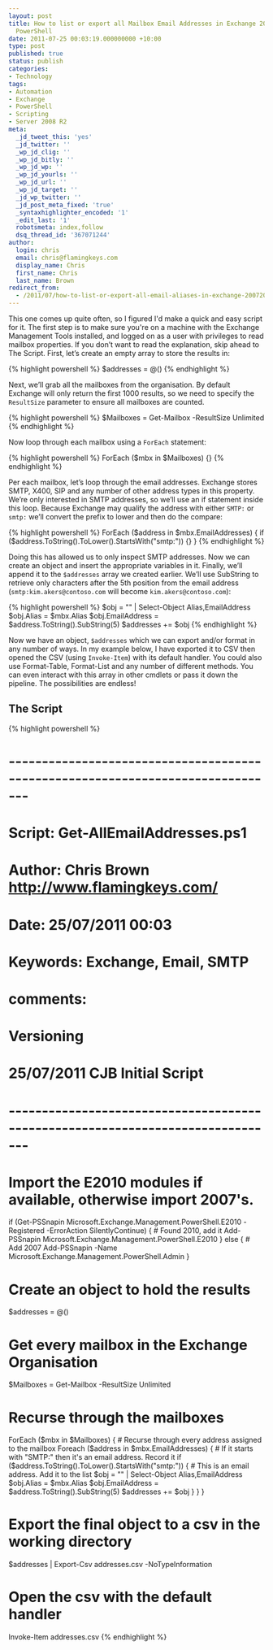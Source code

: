 ```yaml
---
layout: post
title: How to list or export all Mailbox Email Addresses in Exchange 2007/2010 using
  PowerShell
date: 2011-07-25 00:03:19.000000000 +10:00
type: post
published: true
status: publish
categories:
- Technology
tags:
- Automation
- Exchange
- PowerShell
- Scripting
- Server 2008 R2
meta:
  _jd_tweet_this: 'yes'
  _jd_twitter: ''
  _wp_jd_clig: ''
  _wp_jd_bitly: ''
  _wp_jd_wp: ''
  _wp_jd_yourls: ''
  _wp_jd_url: ''
  _wp_jd_target: ''
  _jd_wp_twitter: ''
  _jd_post_meta_fixed: 'true'
  _syntaxhighlighter_encoded: '1'
  _edit_last: '1'
  robotsmeta: index,follow
  dsq_thread_id: '367071244'
author:
  login: chris
  email: chris@flamingkeys.com
  display_name: Chris
  first_name: Chris
  last_name: Brown
redirect_from:
  - /2011/07/how-to-list-or-export-all-email-aliases-in-exchange-20072010-using-powershell/
---
```

This one comes up quite often, so I figured I'd make a quick and easy script for it. The first step is to make sure you're on a machine with the Exchange Management Tools installed, and logged on as a user with privileges to read mailbox properties. If you don’t want to read the explanation, skip ahead to The Script.
First, let’s create an empty array to store the results in:

{% highlight powershell %}
$addresses = @()
{% endhighlight %}

Next, we’ll grab all the mailboxes from the organisation. By default Exchange will only return the first 1000 results, so we need to specify the `ResultSize` parameter to ensure all mailboxes are counted.

{% highlight powershell %}
$Mailboxes = Get-Mailbox -ResultSize Unlimited
{% endhighlight %}

Now loop through each mailbox using a `ForEach` statement:

{% highlight powershell %}
ForEach ($mbx in $Mailboxes) {}
{% endhighlight %}

Per each mailbox, let’s loop through the email addresses. Exchange stores SMTP, X400, SIP and any number of other address types in this property. We’re only interested in SMTP addresses, so we’ll use an if statement inside this loop. Because Exchange may qualify the address with either `SMTP:` or `smtp:` we’ll convert the prefix to lower and then do the compare:

{% highlight powershell %}
ForEach ($address in $mbx.EmailAddresses) {
    if ($address.ToString().ToLower().StartsWith("smtp:")) {}
}
{% endhighlight %}

Doing this has allowed us to only inspect SMTP addresses. Now we can create an object and insert the appropriate variables in it. Finally, we’ll append it to the `$addresses` array we created earlier. We’ll use SubString to retrieve only characters after the 5th position from the email address (`smtp:kim.akers@contoso.com` will become `kim.akers@contoso.com`):

{% highlight powershell %}
$obj = "" | Select-Object Alias,EmailAddress
$obj.Alias = $mbx.Alias
$obj.EmailAddress = $address.ToString().SubString(5)
$addresses += $obj
{% endhighlight %}

Now we have an object, `$addresses` which we can export and/or format in any number of ways. In my example below, I have exported it to CSV then opened the CSV (using `Invoke-Item`) with its default handler. You could also use Format-Table, Format-List and any number of different methods. You can even interact with this array in other cmdlets or pass it down the pipeline. The possibilities are endless!

## The Script

{% highlight powershell %}
# -------------------------------------------------------------------------------
# Script: Get-AllEmailAddresses.ps1
# Author: Chris Brown http://www.flamingkeys.com/
# Date: 25/07/2011 00:03
# Keywords: Exchange, Email, SMTP
# comments:
#
# Versioning
# 25/07/2011  CJB  Initial Script
#
# -------------------------------------------------------------------------------
# Import the E2010 modules if available, otherwise import 2007's.
if (Get-PSSnapin Microsoft.Exchange.Management.PowerShell.E2010 -Registered -ErrorAction SilentlyContinue) {
	# Found 2010, add it
	Add-PSSnapin Microsoft.Exchange.Management.PowerShell.E2010
} else {
	# Add 2007
	Add-PSSnapin -Name Microsoft.Exchange.Management.PowerShell.Admin
}
# Create an object to hold the results
$addresses = @()
# Get every mailbox in the Exchange Organisation
$Mailboxes = Get-Mailbox -ResultSize Unlimited
# Recurse through the mailboxes
ForEach ($mbx in $Mailboxes) {
	# Recurse through every address assigned to the mailbox
	Foreach ($address in $mbx.EmailAddresses) {
		# If it starts with "SMTP:" then it's an email address. Record it
		if ($address.ToString().ToLower().StartsWith("smtp:")) {
			# This is an email address. Add it to the list
			$obj = "" | Select-Object Alias,EmailAddress
			$obj.Alias = $mbx.Alias
			$obj.EmailAddress = $address.ToString().SubString(5)
			$addresses += $obj
		}
	}
}
# Export the final object to a csv in the working directory
$addresses | Export-Csv addresses.csv -NoTypeInformation
# Open the csv with the default handler
Invoke-Item addresses.csv
{% endhighlight %}
